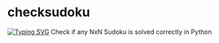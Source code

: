 # checksudoku

[![Typing SVG](https://readme-typing-svg.herokuapp.com?color=%2336BCF7&lines=Computer+science+student)](https://git.io/typing-svg)
Check if any NxN Sudoku is solved correctly in Python
